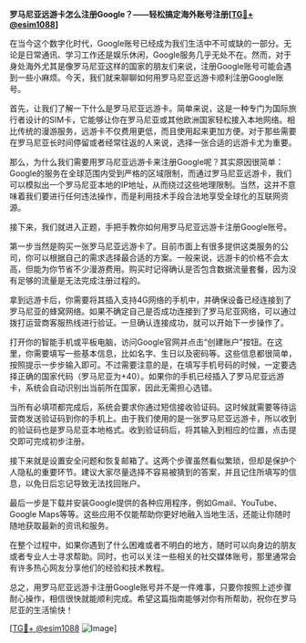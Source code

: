 **罗马尼亚远游卡怎么注册Google？——轻松搞定海外账号注册[[TG💪+ @esim1088](https://t.me/s/esim1088)]**

在当今这个数字化时代，Google账号已经成为我们生活中不可或缺的一部分。无论是日常通讯、学习工作还是娱乐休闲，Google服务几乎无处不在。然而，对于身处海外尤其是像罗马尼亚这样的国家的朋友们来说，注册Google账号可能会遇到一些小麻烦。今天，我们就来聊聊如何用罗马尼亚远游卡顺利注册Google账号。

首先，让我们了解一下什么是罗马尼亚远游卡。简单来说，这是一种专门为国际旅行者设计的SIM卡，它能够让你在罗马尼亚或其他欧洲国家轻松接入本地网络。相比传统的漫游服务，远游卡不仅费用更低，而且使用起来更加方便。对于那些需要在罗马尼亚长时间停留或者经常往返的人来说，选择一张合适的远游卡尤为重要。

那么，为什么我们需要用罗马尼亚远游卡来注册Google呢？其实原因很简单：Google的服务在全球范围内受到严格的区域限制，而通过罗马尼亚远游卡，我们可以模拟出一个罗马尼亚本地的IP地址，从而绕过这些地理限制。当然，这并不意味着我们要进行任何违法操作，而是利用技术手段合法地享受全球化的互联网资源。

接下来，我们就进入正题，手把手教你如何用罗马尼亚远游卡注册Google账号。

第一步当然是购买一张罗马尼亚远游卡了。目前市面上有很多提供这类服务的公司，你可以根据自己的需求选择最合适的方案。一般来说，远游卡的价格不会太高，但能为你节省不少漫游费用。购买时记得确认是否包含数据流量套餐，因为没有足够的流量是无法完成注册过程的。

拿到远游卡后，你需要将其插入支持4G网络的手机中，并确保设备已经连接到了罗马尼亚的蜂窝网络。如果不确定自己是否成功连接到了罗马尼亚网络，可以通过拨打运营商客服热线进行验证。一旦确认连接成功，就可以开始下一步操作了。

打开你的智能手机或平板电脑，访问Google官网并点击“创建账户”按钮。在这里，你需要填写一些基本信息，比如名字、生日以及密码等。这些信息都很简单，按照提示一步步输入即可。不过需要注意的是，在填写手机号码的时候，一定要选择正确的国家代码（罗马尼亚为+40）。如果你的手机已经插入了罗马尼亚远游卡，系统会自动识别出当前所在国家，因此无需担心选错。

当所有必填项都完成后，系统会要求你通过短信接收验证码。这时候就需要等待运营商发送验证码到你的手机上。由于我们使用的是一张罗马尼亚远游卡，所以收到的验证码也是罗马尼亚本地格式。收到验证码后，将其输入到相应的位置，点击提交即可完成初步注册。

接下来就是设置安全问题和恢复邮箱了。这两个步骤虽然看似繁琐，但却是保护个人隐私的重要环节。建议大家尽量选择不容易被猜到的答案，并且记住所填写的信息，以免日后忘记导致无法找回账户。

最后一步是下载并安装Google提供的各种应用程序，例如Gmail、YouTube、Google Maps等等。这些应用不仅能帮助你更好地融入当地生活，还能让你随时随地获取最新的资讯和服务。

在整个过程中，如果你遇到了什么困难或者不明白的地方，随时可以向身边的朋友或者专业人士寻求帮助。同时，也可以关注一些相关的社交媒体账号，那里通常会有许多热心网友分享他们的经验和技术教程。

总之，用罗马尼亚远游卡注册Google账号并不是一件难事，只要你按照上述步骤耐心操作，相信很快就能顺利完成。希望这篇指南能够对你有所帮助，祝你在罗马尼亚的生活愉快！

[[TG💪+ @esim1088](https://t.me/s/esim1088) ![Image](https://i.postimg.cc/4NQfJmqS/Snipaste-2025-05-13-00-14-12.png)]